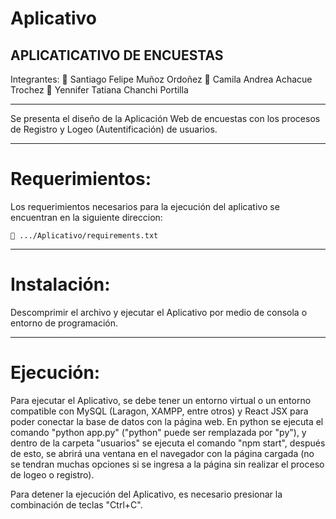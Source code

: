 # Aplicativo
APLICATICATIVO DE ENCUESTAS
-------------------------------------------------------------------

Integrantes:
    🔹 Santiago Felipe Muñoz Ordoñez
    🔹 Camila Andrea Achacue Trochez
    🔹 Yennifer Tatiana Chanchi Portilla

-------------------------------------------------------------------

Se presenta el diseño de la Aplicación Web de encuestas con
los procesos de Registro y Logeo (Autentificación) de usuarios.

-------------------------------------------------------------------

Requerimientos:
===============

Los requerimientos necesarios para la ejecución del aplicativo
se encuentran en la siguiente direccion:

    🔹 .../Aplicativo/requirements.txt

-------------------------------------------------------------------

Instalación:
============

Descomprimir el archivo y ejecutar el Aplicativo por medio de
consola o entorno de programación.

-------------------------------------------------------------------

Ejecución:
==========

Para ejecutar el Aplicativo, se debe tener un entorno virtual o
un entorno compatible con MySQL (Laragon, XAMPP, entre otros) y
React JSX para poder conectar la base de datos con la página web.
En python se ejecuta el comando "python app.py" ("python" puede ser
remplazada por "py"), y dentro de la carpeta "usuarios" se ejecuta
el comando "npm start", después de esto, se abrirá una ventana en
el navegador con la página cargada (no se tendran muchas opciones
si se ingresa a la página sin realizar el proceso de logeo o
registro).

Para detener la ejecución del Aplicativo, es necesario presionar
la combinación de teclas "Ctrl+C".